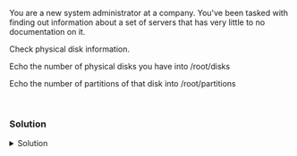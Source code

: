 You are a new system administrator at a company. You've been tasked with finding out information about a set of servers that has very little to no documentation on it. 

Check physical disk information.

Echo the number of physical disks you have into /root/disks

Echo the number of partitions of that disk into /root/partitions

<br>

### Solution
<details>
<summary>Solution</summary>
Check disk information and count partitions

```plain
fdisk -l | grep -i vd
```{{exec}}

Why did we use VD?

Let's use another command to see that information another way.
```plain
lsblk
```{{exec}}

and

```plain
blkid
```{{exec}}

And, if you need the answer:

```plain
echo 1 > /root/disks
echo 4 > /root/partitions
```{{exec}}

</details>